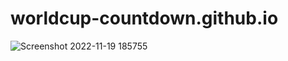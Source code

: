 # worldcup-countdown.github.io
![Screenshot 2022-11-19 185755](https://user-images.githubusercontent.com/112943652/202862557-9c256b86-c53a-4e8c-a905-799383e3b0b5.png)
